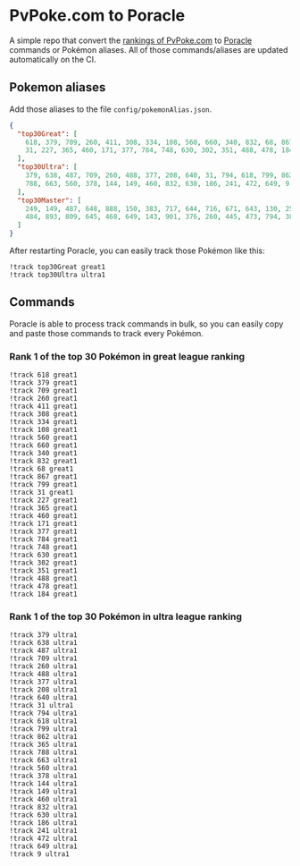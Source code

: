 # PvPoke.com to Poracle
A simple repo that convert the [rankings of PvPoke.com](https://pvpoke.com/rankings/) to [Poracle](https://github.com/KartulUdus/PoracleJS) commands or Pokémon aliases. 
All of those commands/aliases are updated automatically on the CI.

## Pokemon aliases
Add those aliases to the file `config/pokemonAlias.json`. 

<!-- aliases-start -->
```json
{
  "top30Great": [
    618, 379, 709, 260, 411, 308, 334, 108, 560, 660, 340, 832, 68, 867, 799,
    31, 227, 365, 460, 171, 377, 784, 748, 630, 302, 351, 488, 478, 184
  ],
  "top30Ultra": [
    379, 638, 487, 709, 260, 488, 377, 208, 640, 31, 794, 618, 799, 862, 365,
    788, 663, 560, 378, 144, 149, 460, 832, 630, 186, 241, 472, 649, 9
  ],
  "top30Master": [
    249, 149, 487, 648, 888, 150, 383, 717, 644, 716, 671, 643, 130, 250, 483,
    484, 893, 809, 645, 468, 649, 143, 901, 376, 260, 445, 473, 794, 382
  ]
}
```
<!-- aliases-end -->

After restarting Poracle, you can easily track those Pokémon like this:
```shell
!track top30Great great1
!track top30Ultra ultra1
```

## Commands
Poracle is able to process track commands in bulk, so you can easily copy and paste those commands to track every Pokémon.

### Rank 1 of the top 30 Pokémon in great league ranking
<!-- top30great-start -->
```
!track 618 great1
!track 379 great1
!track 709 great1
!track 260 great1
!track 411 great1
!track 308 great1
!track 334 great1
!track 108 great1
!track 560 great1
!track 660 great1
!track 340 great1
!track 832 great1
!track 68 great1
!track 867 great1
!track 799 great1
!track 31 great1
!track 227 great1
!track 365 great1
!track 460 great1
!track 171 great1
!track 377 great1
!track 784 great1
!track 748 great1
!track 630 great1
!track 302 great1
!track 351 great1
!track 488 great1
!track 478 great1
!track 184 great1
```
<!-- top30great-end -->

### Rank 1 of the top 30 Pokémon in ultra league ranking
<!-- top30ultra-start -->
```
!track 379 ultra1
!track 638 ultra1
!track 487 ultra1
!track 709 ultra1
!track 260 ultra1
!track 488 ultra1
!track 377 ultra1
!track 208 ultra1
!track 640 ultra1
!track 31 ultra1
!track 794 ultra1
!track 618 ultra1
!track 799 ultra1
!track 862 ultra1
!track 365 ultra1
!track 788 ultra1
!track 663 ultra1
!track 560 ultra1
!track 378 ultra1
!track 144 ultra1
!track 149 ultra1
!track 460 ultra1
!track 832 ultra1
!track 630 ultra1
!track 186 ultra1
!track 241 ultra1
!track 472 ultra1
!track 649 ultra1
!track 9 ultra1
```
<!-- top30ultra-end -->

